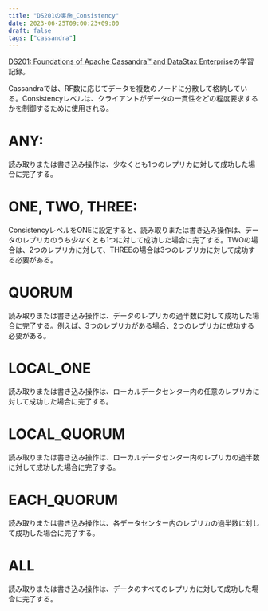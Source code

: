 ```yaml
---
title: "DS201の実施_Consistency"
date: 2023-06-25T09:00:23+09:00
draft: false
tags: ["cassandra"] 
---
```

<!--more-->
[DS201: Foundations of Apache Cassandra™ and DataStax Enterprise](https://www.datastax.com/jp/resources/datasheet/ds201-datastax-enterprise-foundations-apache-cassandratm)の学習記録。

Cassandraでは、RF数に応じてデータを複数のノードに分散して格納している。Consistencyレベルは、クライアントがデータの一貫性をどの程度要求するかを制御するために使用される。

# ANY:
読み取りまたは書き込み操作は、少なくとも1つのレプリカに対して成功した場合に完了する。

# ONE, TWO, THREE:
ConsistencyレベルをONEに設定すると、読み取りまたは書き込み操作は、データのレプリカのうち少なくとも1つに対して成功した場合に完了する。TWOの場合は、2つのレプリカに対して、THREEの場合は3つのレプリカに対して成功する必要がある。

# QUORUM
読み取りまたは書き込み操作は、データのレプリカの過半数に対して成功した場合に完了する。例えば、3つのレプリカがある場合、2つのレプリカに成功する必要がある。

# LOCAL_ONE
読み取りまたは書き込み操作は、ローカルデータセンター内の任意のレプリカに対して成功した場合に完了する。

# LOCAL_QUORUM
読み取りまたは書き込み操作は、ローカルデータセンター内のレプリカの過半数に対して成功した場合に完了する。

# EACH_QUORUM
読み取りまたは書き込み操作は、各データセンター内のレプリカの過半数に対して成功した場合に完了する。

# ALL
読み取りまたは書き込み操作は、データのすべてのレプリカに対して成功した場合に完了する。
